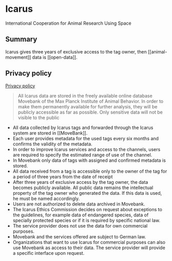 # Icarus
International Cooperation for Animal Research Using Space

## Summary
Icarus gives three years of exclusive access to the tag owner, then [[animal-movement]] data is [[open-data]].

## Privacy policy
[Privacy policy](https://www.icarus.mpg.de/103830/privacy-policy)
> All Icarus data are stored in the freely available online database Movebank of the Max Planck Institute of Animal Behavior. In order to make them permanently available for further analysis, they will be publicly accessible as far as possible. Only sensitive data will not be visible to the public

* All data collected by Icarus tags and forwarded through the Icarus system are stored in [[MoveBank]].
* Each user provides metadata for the used tags every six months and confirms the validity of the metadata.
* In order to improve Icarus services and access to the channels, users are required to specify the estimated range of use of the channel.
* In Movebank only data of tags with assigned and confirmed metadata is stored.
* All data received from a tag is accessible only to the owner of the tag for a period of three years from the date of receipt
* After three years of exclusive access by the tag owner, the data becomes publicly available. All public data remains the intellectual property of the tag owner who generated the data. If this data is used, he must be named accordingly.
* Users are not authorized to delete data archived in Movebank.
* The Icarus Ethics Commission decides on request about exceptions to the guidelines, for example data of endangered species, data of specially protected species or if it is required by specific national law.
* The service provider does not use the data for own commercial purposes.
* Movebank and the services offered are subject to German law.
* Organizations that want to use Icarus for commercial purposes can also use Movebank as access to their data. The service provider will provide a specific interface upon request.